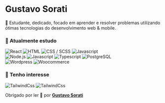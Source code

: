 # Gustavo Sorati

:speech_balloon: Estudante, dedicado, focado em aprender e resolver problemas utilizando ótimas tecnologias do desenvolvimento web & mobile.

### :bookmark_tabs: **Atualmente estudo** 

<img src="https://img.shields.io/badge/-React-blue?style=for-the-badge" alt="React">&nbsp;<img src="https://img.shields.io/badge/-HTML-white?style=for-the-badge" alt="HTML">&nbsp;<img src="https://img.shields.io/badge/-CSS / SCSS-lightred?style=for-the-badge" alt="CSS / SCSS">
<img src="https://img.shields.io/badge/-javascript-yellow?style=for-the-badge" alt="Javascript">
<br/>
<img src="https://img.shields.io/badge/-NodeJs-orange?style=for-the-badge" alt="Node.js">&nbsp;<img src="https://img.shields.io/badge/-Javascript-yellow?style=for-the-badge" alt="Javascript">&nbsp;<img src="https://img.shields.io/badge/-Typescript-blue?style=for-the-badge" alt="Typescript">&nbsp;<img src="https://img.shields.io/badge/-PostgreSQL-white?style=for-the-badge" alt="PostgreSQL">
<br />
<img src="https://img.shields.io/badge/-Wordpress-gray?style=for-the-badge" alt="Wordpress">&nbsp;<img src="https://img.shields.io/badge/-Woocommerce-red?style=for-the-badge" alt="Woocommerce">

### :telescope: **Tenho interesse** 

<img src="https://img.shields.io/badge/-TailwindCss-lightred?style=for-the-badge" alt="TailwindCss">&nbsp;<img src="https://img.shields.io/badge/-Threejs-yellow?style=for-the-badge" alt="TailwindCss">

<p>
    Obrigado por ler 💜 por <a href="https://www.linkedin.com/in/gustavo-sorati/" target="_blank"><strong>Gustavo Sorati</strong></a>
</p>
